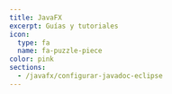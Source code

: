 ```yaml
---
title: JavaFX
excerpt: Guías y tutoriales
icon:
  type: fa
  name: fa-puzzle-piece
color: pink
sections:
  - /javafx/configurar-javadoc-eclipse
---
```

